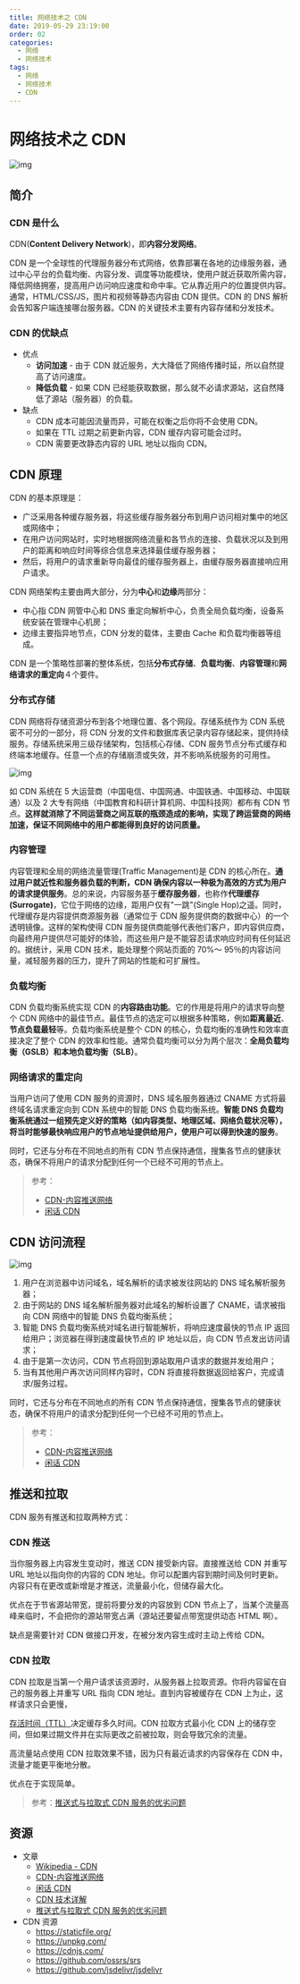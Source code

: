 ```yaml
---
title: 网络技术之 CDN
date: 2019-05-29 23:19:00
order: 02
categories:
  - 网络
  - 网络技术
tags:
  - 网络
  - 网络技术
  - CDN
---
```


# 网络技术之 CDN

![img](https://raw.githubusercontent.com/dunwu/images/dev/snap/1559138689425.png)

## 简介

### CDN 是什么

CDN(**Content Delivery Network**)，即**内容分发网络**。

CDN 是一个全球性的代理服务器分布式网络，依靠部署在各地的边缘服务器，通过中心平台的负载均衡、内容分发、调度等功能模块，使用户就近获取所需内容，降低网络拥塞，提高用户访问响应速度和命中率。它从靠近用户的位置提供内容。通常，HTML/CSS/JS，图片和视频等静态内容由 CDN 提供。CDN 的 DNS 解析会告知客户端连接哪台服务器。CDN 的关键技术主要有内容存储和分发技术。

### CDN 的优缺点

- 优点
  - **访问加速** - 由于 CDN 就近服务，大大降低了网络传播时延，所以自然提高了访问速度。
  - **降低负载** - 如果 CDN 已经能获取数据，那么就不必请求源站，这自然降低了源站（服务器）的负载。
- 缺点
  - CDN 成本可能因流量而异，可能在权衡之后你将不会使用 CDN。
  - 如果在 TTL 过期之前更新内容，CDN 缓存内容可能会过时。
  - CDN 需要更改静态内容的 URL 地址以指向 CDN。

## CDN 原理

CDN 的基本原理是：

- 广泛采用各种缓存服务器，将这些缓存服务器分布到用户访问相对集中的地区或网络中；
- 在用户访问网站时，实时地根据网络流量和各节点的连接、负载状况以及到用户的距离和响应时间等综合信息来选择最佳缓存服务器；
- 然后，将用户的请求重新导向最佳的缓存服务器上，由缓存服务器直接响应用户请求。

CDN 网络架构主要由两大部分，分为**中心**和**边缘**两部分：

- 中心指 CDN 网管中心和 DNS 重定向解析中心，负责全局负载均衡，设备系统安装在管理中心机房；
- 边缘主要指异地节点，CDN 分发的载体，主要由 Cache 和负载均衡器等组成。

CDN 是一个策略性部署的整体系统，包括**分布式存储**、**负载均衡**、**内容管理**和**网络请求的重定向**４个要件。

### 分布式存储

CDN 网络将存储资源分布到各个地理位置、各个网段。存储系统作为 CDN 系统密不可分的一部分，将 CDN 分发的文件和数据库表记录内容存储起来，提供持续服务。存储系统采用三级存储架构，包括核心存储、CDN 服务节点分布式缓存和终端本地缓存。任意一个点的存储崩溃或失效，并不影响系统服务的可用性。

![img](https://raw.githubusercontent.com/dunwu/images/dev/snap/1559140068433.png)

如 CDN 系统在 5 大运营商（中国电信、中国网通、中国铁通、中国移动、中国联通）以及 2 大专有网络（中国教育和科研计算机网、中国科技网）都布有 CDN 节点。**这样就消除了不同运营商之间互联的瓶颈造成的影响，实现了跨运营商的网络加速，保证不同网络中的用户都能得到良好的访问质量。**

### 内容管理

内容管理和全局的网络流量管理(Traffic Management)是 CDN 的核心所在。**通过用户就近性和服务器负载的判断，CDN 确保内容以一种极为高效的方式为用户的请求提供服务**。总的来说，内容服务基于**缓存服务器**，也称作**代理缓存(Surrogate)**，它位于网络的边缘，距用户仅有"一跳"(Single Hop)之遥。同时，代理缓存是内容提供商源服务器（通常位于 CDN 服务提供商的数据中心）的一个透明镜像。这样的架构使得 CDN 服务提供商能够代表他们客户，即内容供应商，向最终用户提供尽可能好的体验，而这些用户是不能容忍请求响应时间有任何延迟的。据统计，采用 CDN 技术，能处理整个网站页面的 70%～ 95％的内容访问量，减轻服务器的压力，提升了网站的性能和可扩展性。

### 负载均衡

CDN 负载均衡系统实现 CDN 的**内容路由功能**。它的作用是将用户的请求导向整个 CDN 网络中的最佳节点。最佳节点的选定可以根据多种策略，例如**距离最近**、**节点负载最轻**等。负载均衡系统是整个 CDN 的核心，负载均衡的准确性和效率直接决定了整个 CDN 的效率和性能。通常负载均衡可以分为两个层次：**全局负载均衡（GSLB）**和**本地负载均衡（SLB）**。

### 网络请求的重定向

当用户访问了使用 CDN 服务的资源时，DNS 域名服务器通过 CNAME 方式将最终域名请求重定向到 CDN 系统中的智能 DNS 负载均衡系统。**智能 DNS 负载均衡系统通过一组预先定义好的策略（如内容类型、地理区域、网络负载状况等），将当时能够最快响应用户的节点地址提供给用户，使用户可以得到快速的服务**。

同时，它还与分布在不同地点的所有 CDN 节点保持通信，搜集各节点的健康状态，确保不将用户的请求分配到任何一个已经不可用的节点上。

> 参考：
>
> - [CDN-内容推送网络](https://www.cnblogs.com/skynet/archive/2012/12/18/2824141.html)
> - [闲话 CDN](https://zhuanlan.zhihu.com/p/39028766)

## CDN 访问流程

![img](https://raw.githubusercontent.com/dunwu/images/dev/snap/1559126750010.png)

1. 用户在浏览器中访问域名，域名解析的请求被发往网站的 DNS 域名解析服务器；
2. 由于网站的 DNS 域名解析服务器对此域名的解析设置了 CNAME，请求被指向 CDN 网络中的智能 DNS 负载均衡系统；
3. 智能 DNS 负载均衡系统对域名进行智能解析，将响应速度最快的节点 IP 返回给用户；浏览器在得到速度最快节点的 IP 地址以后，向 CDN 节点发出访问请求；
4. 由于是第一次访问，CDN 节点将回到源站取用户请求的数据并发给用户；
5. 当有其他用户再次访问同样内容时，CDN 将直接将数据返回给客户，完成请求/服务过程。

同时，它还与分布在不同地点的所有 CDN 节点保持通信，搜集各节点的健康状态，确保不将用户的请求分配到任何一个已经不可用的节点上。

> 参考：
>
> - [CDN-内容推送网络](https://www.cnblogs.com/skynet/archive/2012/12/18/2824141.html)
> - [闲话 CDN](https://zhuanlan.zhihu.com/p/39028766)

## 推送和拉取

CDN 服务有推送和拉取两种方式：

### CDN 推送

当你服务器上内容发生变动时，推送 CDN 接受新内容。直接推送给 CDN 并重写 URL 地址以指向你的内容的 CDN 地址。你可以配置内容到期时间及何时更新。内容只有在更改或新增是才推送，流量最小化，但储存最大化。

优点在于节省源站带宽，提前将要分发的内容放到 CDN 节点上了，当某个流量高峰来临时，不会把你的源站带宽占满（源站还要留点带宽提供动态 HTML 啊）。

缺点是需要针对 CDN 做接口开发，在被分发内容生成时主动上传给 CDN。

### CDN 拉取

CDN 拉取是当第一个用户请求该资源时，从服务器上拉取资源。你将内容留在自己的服务器上并重写 URL 指向 CDN 地址。直到内容被缓存在 CDN 上为止，这样请求只会更慢，

[存活时间（TTL）](https://en.wikipedia.org/wiki/Time_to_live)决定缓存多久时间。CDN 拉取方式最小化 CDN 上的储存空间，但如果过期文件并在实际更改之前被拉取，则会导致冗余的流量。

高流量站点使用 CDN 拉取效果不错，因为只有最近请求的内容保存在 CDN 中，流量才能更平衡地分散。

优点在于实现简单。

> 参考：[推送式与拉取式 CDN 服务的优劣问题](https://segmentfault.com/q/1010000000119794)

## 资源

- 文章
  - [Wikipedia - CDN](https://en.wikipedia.org/wiki/Content_delivery_network)
  - [CDN-内容推送网络](https://www.cnblogs.com/skynet/archive/2012/12/18/2824141.html)
  - [闲话 CDN](https://zhuanlan.zhihu.com/p/39028766)
  - [CDN 技术详解](https://www.cnblogs.com/losbyday/p/5843960.html)
  - [推送式与拉取式 CDN 服务的优劣问题](https://segmentfault.com/q/1010000000119794)
- CDN 资源
  - https://staticfile.org/
  - https://unpkg.com/
  - https://cdnjs.com/
  - https://github.com/ossrs/srs
  - https://github.com/jsdelivr/jsdelivr